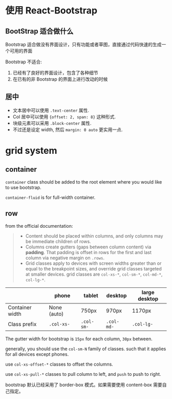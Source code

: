 # 使用 React-Bootstrap

<!--
ID: a4ea0b4e-6963-483f-9196-542c4398b0a2
Status: publish
Date: 2017-06-07T07:04:00
Modified: 2017-06-07T07:04:00
wp_id: 762
-->

## BootStrap 适合做什么

Bootstrap 适合做没有界面设计，只有功能或者草图，直接通过代码快速的生成一个可用的界面

Bootstrap 不适合:

1. 已经有了良好的界面设计，包含了各种细节
2. 在已有的非 Bootstrap 的界面上进行改动的时候

## 居中

- 文本居中可以使用 `.text-center` 属性.
- Col 居中可以使用 `{offset: 2, span: 8}` 这种形式.
- 块级元素可以采用 `.block-center` 属性.
- 不过还是设定 width, 然后 `margin: 0 auto` 更实用一点.


# grid system

## container

`container` class should be added to the root element where you would like to use bootstrap.

`container-fluid` is for full-width container.

## row

from the official documentation:

> * Content should be placed within columns, and only columns may be immediate children of rows.
> * Columns create gutters (gaps between column content) via **padding**. That padding is offset in rows for the first and last column via negative margin on `.rows`.
> * Grid classes apply to devices with screen widths greater than or equal to the breakpoint sizes, and override grid classes targeted at smaller devices. grid classes are `col-xs-*`, `col-sm-*`, `col-md-*`, `col-lg-*`.

|                 | phone       | tablet     | desktop    | large desktop |
| --------------- | ----------- | ---------- | ---------- | ------------- |
| Container width | None (auto) | 750px      | 970px      | 1170px        |
| Class prefix    | `.col-xs-`  | `.col-sm-` | `.col-md-` | `.col-lg-`    |

The gutter width for bootstrap is `15px` for each column, `30px` between.

generally, you should use the `col-sm-N` family of classes. such that it applies for all devices except phones.

use `col-xs-offset-*` classes to offset the columns.

use `col-xs-pull-*` classes to pull column to left, and `push` to push to right.


bootstrap 默认已经采用了 border-box 模式。如果需要使用 content-box 需要自己指定。
